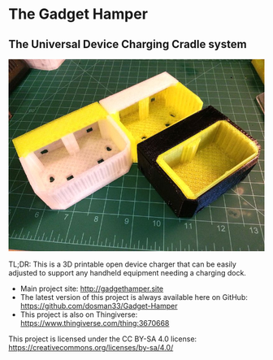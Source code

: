 # The Gadget Hamper

## The Universal Device Charging Cradle system

![HTML formatted Gadget-Hamper log](/gadget_hamper001.jpg)

TL;DR: This is a 3D printable open device charger that can be easily adjusted to support any handheld equipment needing a charging dock.

- Main project site: http://gadgethamper.site
- The latest version of this project is always available here on GitHub: https://github.com/dosman33/Gadget-Hamper
- This project is also on Thingiverse: https://www.thingiverse.com/thing:3670668


This project is licensed under the CC BY-SA 4.0 license: https://creativecommons.org/licenses/by-sa/4.0/
